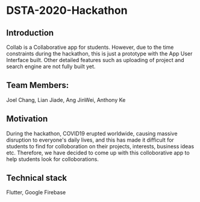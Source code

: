 # DSTA-2020-Hackathon

## Introduction
Collab is a Collaborative app for students. However, due to the time constraints during the hackathon, this is just a prototype with the App User Interface built. Other detailed features such as uploading of project and search engine are not fully built yet.

## Team Members:
Joel Chang, Lian Jiade, Ang JinWei, Anthony Ke

## Motivation
During the hackathon, COVID19 erupted worldwide, causing massive disruption to everyone's daily lives, and this has made it difficult for students to find for colloboration on their projects, interests, business ideas etc. Therefore, we have decided to come up with this colloborative app to help students look for colloborations.

## Technical stack
Flutter, Google Firebase